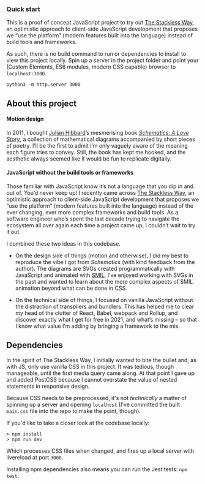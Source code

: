 ### Quick start

This is a proof of concept JavaScript project to try out [The Stackless Way](https://tutorials.yax.com/articles/build-websites-the-yax-way/quicktakes/what-is-the-yax-way.html), an optimistic approach to client-side JavaScript development that proposes we “use the platform” (modern features built into the language) instead of build tools and frameworks.

As such, there is no build command to run or dependencies to install to view this project locally. Spin up a server in the project folder and point your (Custom Elements, ES6 modules, modern CSS capable) browser to `localhost:3000`.

```
python3 -m http.server 3000
```

## About this project

#### Motion design

In 2011, I bought [Julian Hibbard](http://julianhibbard.com/)’s mesmerising book *[Schematics: A Love Story](http://julianhibbard.com/schematics.html)*, a collection of mathematical diagrams accompanied by short pieces of poetry. I’ll be the first to admit I’m only vaguely aware of the meaning each figure tries to convey. Still, the book has kept me hooked, and the aesthetic always seemed like it would be fun to replicate digitally.

#### JavaScript without the build tools or frameworks

Those familiar with JavaScript know it’s not a language that you dip in and out of. You’d never keep up! I recently came across [The Stackless Way](https://tutorials.yax.com/articles/build-websites-the-yax-way/quicktakes/what-is-the-yax-way.html), an optimistic approach to client-side JavaScript development that proposes we “use the platform” (modern features built into the language) instead of the ever changing, ever more complex frameworks and build tools. As a software engineer who’s spent the last decade trying to navigate the ecosystem all over again each time a project came up, I couldn’t wait to try it out.

I combined these two ideas in this codebase.

* On the design side of things (motion and otherwise), I did my best to reproduce the vibe I got from *Schematics* (with kind feedback from the author). The diagrams are SVGs created programmatically with JavaScript and animated with [SMIL](https://developer.mozilla.org/en-US/docs/Web/SVG/SVG_animation_with_SMIL). I’ve enjoyed working with SVGs in the past and wanted to learn about the more complex aspects of SMIL animation beyond what can be done in CSS.

* On the technical side of things, I focused on vanilla JavaScript without the distraction of transpilers and bundlers. This has helped me to clear my head of the clutter of React, Babel, webpack and Rollup, and discover exactly what I get for free in 2021, and what’s missing – so that I know what value I’m adding by bringing a framework to the mix.

## Dependencies

In the spirit of The Stackless Way, I initially wanted to bite the bullet and, as with JS, only use vanilla CSS in this project. It was tedious, though manageable, until the first media query came along. At that point I gave up and added PostCSS because I cannot overstate the value of nested statements in responsive design.

Because CSS needs to be preprocessed, it's not *technically* a matter of spinning up a server and opening `localhost` (I've committed the built `main.css` file into the repo to make the point, though).

If you'd like to take a closer look at the codebase locally:

```
> npm install
> npm run dev
```

Which processes CSS files when changed, and fires up a local server with livereload at port `3000`.

Installing npm dependencies also means you can run the Jest tests: `npm test`.
